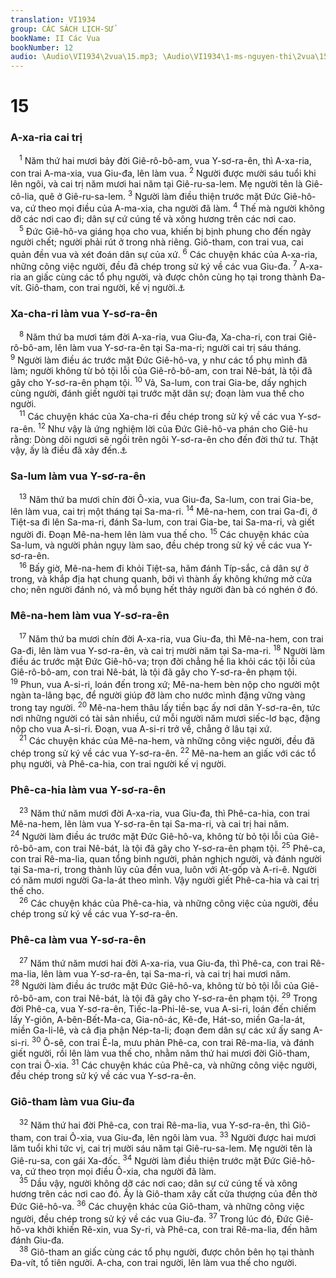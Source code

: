 ```yaml
---
translation: VI1934
group: CÁC SÁCH LỊCH-SỬ
bookName: II Các Vua 
bookNumber: 12
audio: \Audio\VI1934\2vua\15.mp3; \Audio\VI1934\1-ms-nguyen-thi\2vua\15.mp3
---
```


<div class="title"><h1>15</h1><h3>A-xa-ria cai trị</h3></div>
<span class="verse 2vua_15_1"> <sup>1</sup> Năm thứ hai mươi bảy đời Giê-rô-bô-am, vua Y-sơ-ra-ên, thì A-xa-ria, con trai A-ma-xia, vua Giu-đa, lên làm vua. </span>
<span class="verse 2vua_15_2"><sup>2</sup> Người được mười sáu tuổi khi lên ngôi, và cai trị năm mươi hai năm tại Giê-ru-sa-lem. Mẹ người tên là Giê-cô-lia, quê ở Giê-ru-sa-lem. </span>
<span class="verse 2vua_15_3"><sup>3</sup> Người làm điều thiện trước mặt Đức Giê-hô-va, cứ theo mọi điều của A-ma-xia, cha người đã làm. </span>
<span class="verse 2vua_15_4"><sup>4</sup> Thế mà người không dỡ các nơi cao đi; dân sự cứ cúng tế và xông hương trên các nơi cao. <br/></span>
<span class="verse 2vua_15_5"> <sup>5</sup> Đức Giê-hô-va giáng họa cho vua, khiến bị bịnh phung cho đến ngày người chết; người phải rút ở trong nhà riêng. Giô-tham, con trai vua, cai quản đền vua và xét đoán dân sự của xứ. </span>
<span class="verse 2vua_15_6"><sup>6</sup> Các chuyện khác của A-xa-ria, những công việc người, đều đã chép trong sử ký về các vua Giu-đa. </span>
<span class="verse 2vua_15_7"><sup>7</sup> A-xa-ria an giấc cùng các tổ phụ người, và được chôn cùng họ tại trong thành Đa-vít. Giô-tham, con trai người, kế vị người.<a data-toggle="tooltip" data-placement="bottom" title="Es 6:1">⚓</a><br/></span>
<div class="title"><h3>Xa-cha-ri làm vua Y-sơ-ra-ên</h3></div>
<span class="verse 2vua_15_8"> <sup>8</sup> Năm thứ ba mươi tám đời A-xa-ria, vua Giu-đa, Xa-cha-ri, con trai Giê-rô-bô-am, lên làm vua Y-sơ-ra-ên tại Sa-ma-ri; người cai trị sáu tháng. </span>
<span class="verse 2vua_15_9"><sup>9</sup> Người làm điều ác trước mặt Đức Giê-hô-va, y như các tổ phụ mình đã làm; người không từ bỏ tội lỗi của Giê-rô-bô-am, con trai Nê-bát, là tội đã gây cho Y-sơ-ra-ên phạm tội. </span>
<span class="verse 2vua_15_10"><sup>10</sup> Vả, Sa-lum, con trai Gia-be, dấy nghịch cùng người, đánh giết người tại trước mặt dân sự; đoạn làm vua thế cho người. <br/></span>
<span class="verse 2vua_15_11"> <sup>11</sup> Các chuyện khác của Xa-cha-ri đều chép trong sử ký về các vua Y-sơ-ra-ên. </span>
<span class="verse 2vua_15_12"><sup>12</sup> Như vậy là ứng nghiệm lời của Đức Giê-hô-va phán cho Giê-hu rằng: Dòng dõi ngươi sẽ ngồi trên ngôi Y-sơ-ra-ên cho đến đời thứ tư. Thật vậy, ấy là điều đã xảy đến.<a data-toggle="tooltip" data-placement="bottom" title="2Vua 10:30">⚓</a><br/></span>
<div class="title"><h3>Sa-lum làm vua Y-sơ-ra-ên</h3></div>
<span class="verse 2vua_15_13"> <sup>13</sup> Năm thứ ba mươi chín đời Ô-xia, vua Giu-đa, Sa-lum, con trai Gia-be, lên làm vua, cai trị một tháng tại Sa-ma-ri. </span>
<span class="verse 2vua_15_14"><sup>14</sup> Mê-na-hem, con trai Ga-đi, ở Tiệt-sa đi lên Sa-ma-ri, đánh Sa-lum, con trai Gia-be, tai Sa-ma-ri, và giết người đi. Đoạn Mê-na-hem lên làm vua thế cho. </span>
<span class="verse 2vua_15_15"><sup>15</sup> Các chuyện khác của Sa-lum, và người phản ngụy làm sao, đều chép trong sử ký về các vua Y-sơ-ra-ên. <br/></span>
<span class="verse 2vua_15_16"> <sup>16</sup> Bấy giờ, Mê-na-hem đi khỏi Tiệt-sa, hãm đánh Típ-sắc, cả dân sự ở trong, và khắp địa hạt chung quanh, bởi vì thành ấy không khứng mở cửa cho; nên người đánh nó, và mổ bụng hết thảy người đàn bà có nghén ở đó. <br/></span>
<div class="title"><h3>Mê-na-hem làm vua Y-sơ-ra-ên</h3></div>
<span class="verse 2vua_15_17"> <sup>17</sup> Năm thứ ba mươi chín đời A-xa-ria, vua Giu-đa, thì Mê-na-hem, con trai Ga-đi, lên làm vua Y-sơ-ra-ên, và cai trị mười năm tại Sa-ma-ri. </span>
<span class="verse 2vua_15_18"><sup>18</sup> Người làm điều ác trước mặt Đức Giê-hô-va; trọn đời chẳng hề lìa khỏi các tội lỗi của Giê-rô-bô-am, con trai Nê-bát, là tội đã gây cho Y-sơ-ra-ên phạm tội. </span>
<span class="verse 2vua_15_19"><sup>19</sup> Phun, vua A-si-ri, loán đến trong xứ; Mê-na-hem bèn nộp cho người một ngàn ta-lâng bạc, để người giúp đỡ làm cho nước mình đặng vững vàng trong tay người. </span>
<span class="verse 2vua_15_20"><sup>20</sup> Mê-na-hem thâu lấy tiền bạc ấy nơi dân Y-sơ-ra-ên, tức nơi những người có tài sản nhiều, cứ mỗi người năm mươi siếc-lơ bạc, đặng nộp cho vua A-si-ri. Đoạn, vua A-si-ri trở về, chẳng ở lâu tại xứ. <br/></span>
<span class="verse 2vua_15_21"> <sup>21</sup> Các chuyện khác của Mê-na-hem, và những công việc người, đều đã chép trong sử ký về các vua Y-sơ-ra-ên. </span>
<span class="verse 2vua_15_22"><sup>22</sup> Mê-na-hem an giấc với các tổ phụ người, và Phê-ca-hia, con trai người kế vị người. <br/></span>
<div class="title"><h3>Phê-ca-hia làm vua Y-sơ-ra-ên</h3></div>
<span class="verse 2vua_15_23"> <sup>23</sup> Năm thứ năm mươi đời A-xa-ria, vua Giu-đa, thì Phê-ca-hia, con trai Mê-na-hem, lên làm vua Y-sơ-ra-ên tại Sa-ma-ri, và cai trị hai năm. </span>
<span class="verse 2vua_15_24"><sup>24</sup> Người làm điều ác trước mặt Đức Giê-hô-va, không từ bỏ tội lỗi của Giê-rô-bô-am, con trai Nê-bát, là tội đã gây cho Y-sơ-ra-ên phạm tội. </span>
<span class="verse 2vua_15_25"><sup>25</sup> Phê-ca, con trai Rê-ma-lia, quan tổng binh người, phản nghịch người, và đánh người tại Sa-ma-ri, trong thành lũy của đền vua, luôn với Ạt-gốp và A-ri-ê. Người có năm mươi người Ga-la-át theo mình. Vậy người giết Phê-ca-hia và cai trị thế cho. <br/></span>
<span class="verse 2vua_15_26"> <sup>26</sup> Các chuyện khác của Phê-ca-hia, và những công việc của người, đều chép trong sử ký về các vua Y-sơ-ra-ên. <br/></span>
<div class="title"><h3>Phê-ca làm vua Y-sơ-ra-ên</h3></div>
<span class="verse 2vua_15_27"> <sup>27</sup> Năm thứ năm mươi hai đời A-xa-ria, vua Giu-đa, thì Phê-ca, con trai Rê-ma-lia, lên làm vua Y-sơ-ra-ên, tại Sa-ma-ri, và cai trị hai mươi năm. </span>
<span class="verse 2vua_15_28"><sup>28</sup> Người làm điều ác trước mặt Đức Giê-hô-va, không từ bỏ tội lỗi của Giê-rô-bô-am, con trai Nê-bát, là tội đã gây cho Y-sơ-ra-ên phạm tội. </span>
<span class="verse 2vua_15_29"><sup>29</sup> Trong đời Phê-ca, vua Y-sơ-ra-ên, Tiếc-la-Phi-lê-se, vua A-si-ri, loán đến chiếm lấy Y-giôn, A-bên-Bết-Ma-ca, Gia-nô-ác, Kê-đe, Hát-so, miền Ga-la-át, miền Ga-li-lê, và cả địa phận Nép-ta-li; đoạn đem dân sự các xứ ấy sang A-si-ri. </span>
<span class="verse 2vua_15_30"><sup>30</sup> Ô-sê, con trai Ê-la, mưu phản Phê-ca, con trai Rê-ma-lia, và đánh giết người, rồi lên làm vua thế cho, nhằm năm thứ hai mươi đời Giô-tham, con trai Ô-xia. </span>
<span class="verse 2vua_15_31"><sup>31</sup> Các chuyện khác của Phê-ca, và những công việc người, đều chép trong sử ký về các vua Y-sơ-ra-ên. <br/></span>
<div class="title"><h3>Giô-tham làm vua Giu-đa</h3></div>
<span class="verse 2vua_15_32"> <sup>32</sup> Năm thứ hai đời Phê-ca, con trai Rê-ma-lia, vua Y-sơ-ra-ên, thì Giô-tham, con trai Ô-xia, vua Giu-đa, lên ngôi làm vua. </span>
<span class="verse 2vua_15_33"><sup>33</sup> Người được hai mươi lăm tuổi khi tức vị, cai trị mười sáu năm tại Giê-ru-sa-lem. Mẹ người tên là Giê-ru-sa, con gái Xa-đốc. </span>
<span class="verse 2vua_15_34"><sup>34</sup> Người làm điều thiện trước mặt Đức Giê-hô-va, cứ theo trọn mọi điều Ô-xia, cha người đã làm. <br/></span>
<span class="verse 2vua_15_35"> <sup>35</sup> Dầu vậy, người không dỡ các nơi cao; dân sự cứ cúng tế và xông hương trên các nơi cao đó. Ấy là Giô-tham xây cất cửa thượng của đền thờ Đức Giê-hô-va. </span>
<span class="verse 2vua_15_36"><sup>36</sup> Các chuyện khác của Giô-tham, và những công việc người, đều chép trong sử ký về các vua Giu-đa. </span>
<span class="verse 2vua_15_37"><sup>37</sup> Trong lúc đó, Đức Giê-hô-va khởi khiến Rê-xin, vua Sy-ri, và Phê-ca, con trai Rê-ma-lia, đến hãm đánh Giu-đa. <br/></span>
<span class="verse 2vua_15_38"> <sup>38</sup> Giô-tham an giấc cùng các tổ phụ người, được chôn bên họ tại thành Đa-vít, tổ tiên người. A-cha, con trai người, lên làm vua thế cho người. <br/></span>
